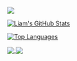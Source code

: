![](https://komarev.com/ghpvc/?username=liamtw22&style=flat)

[![Liam's GitHub Stats](https://github-readme-stats.vercel.app/api?username=liamtw22)](https://github.com/liamtw22/github-readme-stats)

[![Top Languages](https://github-readme-stats.vercel.app/api/top-langs/?username=liamtw22)](https://github.com/liamtw22/github-readme-stats)

<a href="https://github.com/liamtw22/github-readme-stats">
  <img align="center" src="https://github-readme-stats.vercel.app/api/pin/?username=liamtw22a&repo=github-readme-stats" />
</a>
<a href="https://github.com/anuraghazra/convoychat">
  <img align="center" src="https://github-readme-stats.vercel.app/api/pin/?username=liamtw22a&repo=convoychat" />
</a>
